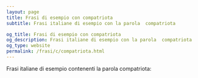 ```yaml
---
layout: page
title: Frasi di esempio con compatriota 
subtitle: Frasi italiane di esempio con la parola  compatriota

og_title: Frasi di esempio con compatriota 
og_description: Frasi italiane di esempio con la parola  compatriota
og_type: website
permalink: /frasi/c/compatriota.html
---
```


Frasi italiane di esempio contenenti la parola compatriota:


